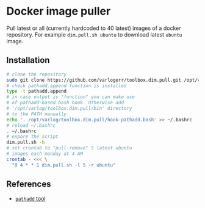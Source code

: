 # Docker image puller

Pull latest or all (currently hardcoded to 40 latest) images of a docker repository. For example `dim.pull.sh ubuntu` to download latest `ubuntu` image.

## Installation

```sh
# clone the repository
sudo git clone https://github.com/varlogerr/toolbox.dim.pull.git /opt/varlog/toolbox.dim.pull
# check pathadd.append function is installed
type -t pathadd.append
# in case output is "function" you can make use
# of pathadd-based bash hook. Otherwise add
# '/opt/varlog/toolbox.dim.pull/bin' directory
# to the PATH manually
echo '. /opt/varlog/toolbox.dim.pull/hook-pathadd.bash' >> ~/.bashrc
# reload ~/.bashrc
. ~/.bashrc
# expore the script
dim.pull.sh -h
# set crontab to "pull-remove" 5 latest ubuntu
# images each monday at 4 AM
crontab - <<< \
  "0 4 * * 1 dim.pull.sh -l 5 -r ubuntu"   
```

## References

* [`pathadd` tool](https://github.com/varlogerr/toolbox.pathadd)
